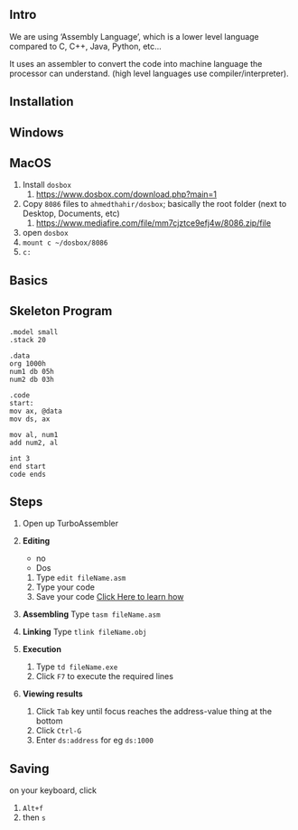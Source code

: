 ## Intro

We are using ‘Assembly Language’, which is a lower level language compared to C, C++, Java, Python, etc…

It uses an assembler to convert the code into machine language the processor can understand. (high level languages use compiler/interpreter).

## Installation

## Windows

## MacOS

1. Install `dosbox`
   1. https://www.dosbox.com/download.php?main=1
2. Copy `8086` files to `ahmedthahir/dosbox`; basically the root folder (next to Desktop, Documents, etc)
   1. https://www.mediafire.com/file/mm7cjztce9efj4w/8086.zip/file
3. open `dosbox`
4. `mount c ~/dosbox/8086`
5. `c:`

## Basics

## Skeleton Program

```assembly
.model small
.stack 20

.data
org 1000h
num1 db 05h
num2 db 03h

.code
start:
mov ax, @data
mov ds, ax

mov al, num1
add num2, al

int 3
end start
code ends
```

## Steps

1. Open up TurboAssembler

2. **Editing**
   
     - no
     - Dos
     1. Type `edit fileName.asm`
     1. Type your code
     1. Save your code
        [Click Here to learn how](#Saving)
   
3. **Assembling**
   Type `tasm fileName.asm`

4. **Linking**
   Type `tlink fileName.obj`

5. **Execution**
   1. Type `td fileName.exe`
   2. Click `F7` to execute the required lines

6. **Viewing results**
   1. Click `Tab` key until focus reaches the address-value thing at the bottom
   2. Click `Ctrl-G`
   3. Enter `ds:address`
      for eg `ds:1000`

## Saving

on your keyboard, click

1. `Alt+f` 
2. then `s` 